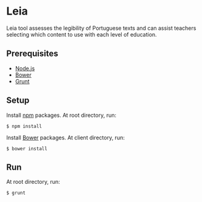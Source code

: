 # Leia

Leia tool assesses the legibility of Portuguese texts and can assist teachers selecting which content to use with each level of education.

## Prerequisites

- [Node.js]
- [Bower]
- [Grunt]

## Setup

Install [npm] packages. At root directory, run:

`$ npm install`

Install [Bower] packages. At client directory, run:

`$ bower install`

## Run

At root directory, run:

`$ grunt`

[Node.js]: <http://nodejs.org>
[Bower]: <http://bower.io>
[Grunt]: <http://gruntjs.com>
[npm]: <https://www.npmjs.com>
